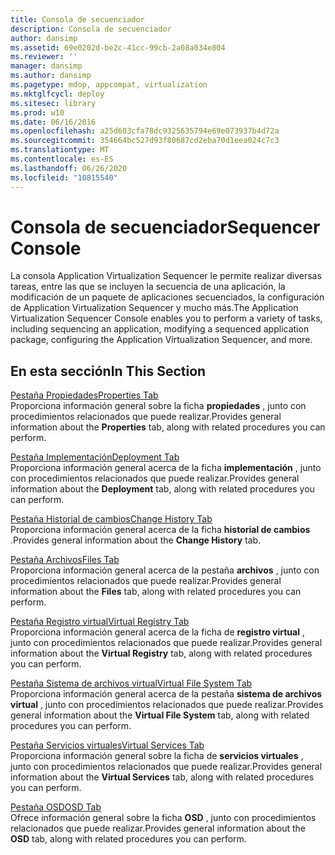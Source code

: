 ```yaml
---
title: Consola de secuenciador
description: Consola de secuenciador
author: dansimp
ms.assetid: 69e0202d-be2c-41cc-99cb-2a08a034e804
ms.reviewer: ''
manager: dansimp
ms.author: dansimp
ms.pagetype: mdop, appcompat, virtualization
ms.mktglfcycl: deploy
ms.sitesec: library
ms.prod: w10
ms.date: 06/16/2016
ms.openlocfilehash: a25d603cfa78dc9325635794e69e073937b4d72a
ms.sourcegitcommit: 354664bc527d93f80687cd2eba70d1eea024c7c3
ms.translationtype: MT
ms.contentlocale: es-ES
ms.lasthandoff: 06/26/2020
ms.locfileid: "10815540"
---
```

# <span data-ttu-id="02004-103">Consola de secuenciador</span><span class="sxs-lookup"><span data-stu-id="02004-103">Sequencer Console</span></span>


<span data-ttu-id="02004-104">La consola Application Virtualization Sequencer le permite realizar diversas tareas, entre las que se incluyen la secuencia de una aplicación, la modificación de un paquete de aplicaciones secuenciados, la configuración de Application Virtualization Sequencer y mucho más.</span><span class="sxs-lookup"><span data-stu-id="02004-104">The Application Virtualization Sequencer Console enables you to perform a variety of tasks, including sequencing an application, modifying a sequenced application package, configuring the Application Virtualization Sequencer, and more.</span></span>

## <span data-ttu-id="02004-105">En esta sección</span><span class="sxs-lookup"><span data-stu-id="02004-105">In This Section</span></span>


<a href="" id="properties-tab"></a>[<span data-ttu-id="02004-106">Pestaña Propiedades</span><span class="sxs-lookup"><span data-stu-id="02004-106">Properties Tab</span></span>](properties-tab-keep.md)  
<span data-ttu-id="02004-107">Proporciona información general sobre la ficha **propiedades** , junto con procedimientos relacionados que puede realizar.</span><span class="sxs-lookup"><span data-stu-id="02004-107">Provides general information about the **Properties** tab, along with related procedures you can perform.</span></span>

<a href="" id="deployment-tab"></a>[<span data-ttu-id="02004-108">Pestaña Implementación</span><span class="sxs-lookup"><span data-stu-id="02004-108">Deployment Tab</span></span>](deployment-tab.md)  
<span data-ttu-id="02004-109">Proporciona información general acerca de la ficha **implementación** , junto con procedimientos relacionados que puede realizar.</span><span class="sxs-lookup"><span data-stu-id="02004-109">Provides general information about the **Deployment** tab, along with related procedures you can perform.</span></span>

<a href="" id="change-history-tab"></a>[<span data-ttu-id="02004-110">Pestaña Historial de cambios</span><span class="sxs-lookup"><span data-stu-id="02004-110">Change History Tab</span></span>](change-history-tab-keep.md)  
<span data-ttu-id="02004-111">Proporciona información general acerca de la ficha **historial de cambios** .</span><span class="sxs-lookup"><span data-stu-id="02004-111">Provides general information about the **Change History** tab.</span></span>

<a href="" id="files-tab"></a>[<span data-ttu-id="02004-112">Pestaña Archivos</span><span class="sxs-lookup"><span data-stu-id="02004-112">Files Tab</span></span>](files-tab-keep.md)  
<span data-ttu-id="02004-113">Proporciona información general acerca de la pestaña **archivos** , junto con procedimientos relacionados que puede realizar.</span><span class="sxs-lookup"><span data-stu-id="02004-113">Provides general information about the **Files** tab, along with related procedures you can perform.</span></span>

<a href="" id="virtual-registry-tab"></a>[<span data-ttu-id="02004-114">Pestaña Registro virtual</span><span class="sxs-lookup"><span data-stu-id="02004-114">Virtual Registry Tab</span></span>](virtual-registry-tab-keep.md)  
<span data-ttu-id="02004-115">Proporciona información general acerca de la ficha de **registro virtual** , junto con procedimientos relacionados que puede realizar.</span><span class="sxs-lookup"><span data-stu-id="02004-115">Provides general information about the **Virtual Registry** tab, along with related procedures you can perform.</span></span>

<a href="" id="virtual-file-system-tab"></a>[<span data-ttu-id="02004-116">Pestaña Sistema de archivos virtual</span><span class="sxs-lookup"><span data-stu-id="02004-116">Virtual File System Tab</span></span>](virtual-file-system-tab-keep.md)  
<span data-ttu-id="02004-117">Proporciona información general acerca de la pestaña **sistema de archivos virtual** , junto con procedimientos relacionados que puede realizar.</span><span class="sxs-lookup"><span data-stu-id="02004-117">Provides general information about the **Virtual File System** tab, along with related procedures you can perform.</span></span>

<a href="" id="virtual-services-tab"></a>[<span data-ttu-id="02004-118">Pestaña Servicios virtuales</span><span class="sxs-lookup"><span data-stu-id="02004-118">Virtual Services Tab</span></span>](virtual-services-tab-keep.md)  
<span data-ttu-id="02004-119">Proporciona información general sobre la ficha de **servicios virtuales** , junto con procedimientos relacionados que puede realizar.</span><span class="sxs-lookup"><span data-stu-id="02004-119">Provides general information about the **Virtual Services** tab, along with related procedures you can perform.</span></span>

<a href="" id="osd-tab"></a>[<span data-ttu-id="02004-120">Pestaña OSD</span><span class="sxs-lookup"><span data-stu-id="02004-120">OSD Tab</span></span>](osd-tab-keep.md)  
<span data-ttu-id="02004-121">Ofrece información general sobre la ficha **OSD** , junto con procedimientos relacionados que puede realizar.</span><span class="sxs-lookup"><span data-stu-id="02004-121">Provides general information about the **OSD** tab, along with related procedures you can perform.</span></span>

 

 





